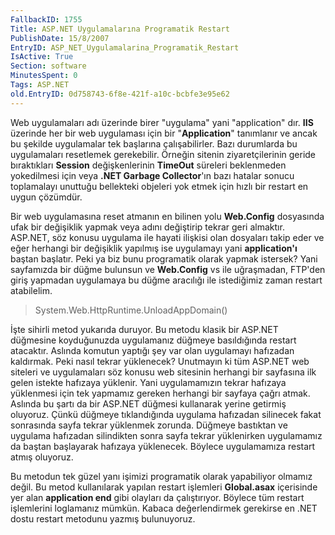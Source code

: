 ```yaml
---
FallbackID: 1755
Title: ASP.NET Uygulamalarına Programatik Restart
PublishDate: 15/8/2007
EntryID: ASP_NET_Uygulamalarina_Programatik_Restart
IsActive: True
Section: software
MinutesSpent: 0
Tags: ASP.NET
old.EntryID: 0d758743-6f8e-421f-a10c-bcbfe3e95e62
---
```

Web uygulamaları adı üzerinde birer "uygulama" yani "application" dır.
**IIS** üzerinde her bir web uygulaması için bir "**Application**"
tanımlanır ve ancak bu şekilde uygulamalar tek başlarına çalışabilirler.
Bazı durumlarda bu uygulamaları resetlemek gerekebilir. Örneğin sitenin
ziyaretçilerinin geride bıraktıkları **Session** değişkenlerinin
**TimeOut** süreleri beklenmeden yokedilmesi için veya **.NET Garbage
Collector**'ın bazı hatalar sonucu toplamalayı unuttuğu bellekteki
objeleri yok etmek için hızlı bir restart en uygun çözümdür.

Bir web uygulamasına reset atmanın en bilinen yolu **Web.Config**
dosyasında ufak bir değişiklik yapmak veya adını değiştirip tekrar geri
almaktır. ASP.NET, söz konusu uygulama ile hayati ilişkisi olan
dosyaları takip eder ve eğer herhangi bir değişiklik yapılmış ise
uygulamayı yani **application'ı** baştan başlatır. Peki ya biz bunu
programatik olarak yapmak istersek? Yani sayfamızda bir düğme bulunsun
ve **Web.Config** vs ile uğraşmadan, FTP'den giriş yapmadan uygulamaya
bu düğme aracılığı ile istediğimiz zaman restart atabilelim.

> System.Web.HttpRuntime.UnloadAppDomain()

İşte sihirli metod yukarıda duruyor. Bu metodu klasik bir ASP.NET
düğmesine koyduğunuzda uygulamanız düğmeye basıldığında restart
atacaktır. Aslında komutun yaptığı şey var olan uygulamayı hafızadan
kaldırmak. Peki nasıl tekrar yüklenecek? Unutmayın ki tüm ASP.NET web
siteleri ve uygulamaları söz konusu web sitesinin herhangi bir sayfasına
ilk gelen istekte hafızaya yüklenir. Yani uygulamamızın tekrar hafızaya
yüklenmesi için tek yapmamız gereken herhangi bir sayfaya çağrı atmak.
Aslında bu şartı da bir ASP.NET düğmesi kullanarak yerine getirmiş
oluyoruz. Çünkü düğmeye tıklandığında uygulama hafızadan silinecek fakat
sonrasında sayfa tekrar yüklenmek zorunda. Düğmeye bastıktan ve uygulama
hafızadan silindikten sonra sayfa tekrar yüklenirken uygulamamız da
baştan başlayarak hafızaya yüklenecek. Böylece uygulamamıza restart
atmış oluyoruz.

Bu metodun tek güzel yanı işimizi programatik olarak yapabiliyor olmamız
değil. Bu metod kullanılarak yapılan restart işlemleri **Global.asax**
içerisinde yer alan **application end** gibi olayları da çalıştırıyor.
Böylece tüm restart işlemlerini loglamanız mümkün. Kabaca değerlendirmek
gerekirse en .NET dostu restart metodunu yazmış bulunuyoruz.


